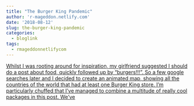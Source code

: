 ```yaml
---
title: "The Burger King Pandemic"
author: 'r-mageddon.netlify.com'
date: '2018-08-12'
slug: the-burger-king-pandemic
categories:
  - bloglink
tags:
  - rmageddonnetlifycom
---
```


[Whilst I was rooting around for inspiration, my girlfriend suggested I should do a post about food, quickly followed up by “burgers!!!”. So a few google searches later and I decided to create an animated map, showing all the countries of the world that had at least one Burger King store. I’m particularly chuffed that I’ve managed to combine a multitude of really cool packages in this post. We’ve<i class="fas fa-external-link-alt"></i>](https://r-mageddon.netlify.com/post/the-burger-king-pandemic/)

